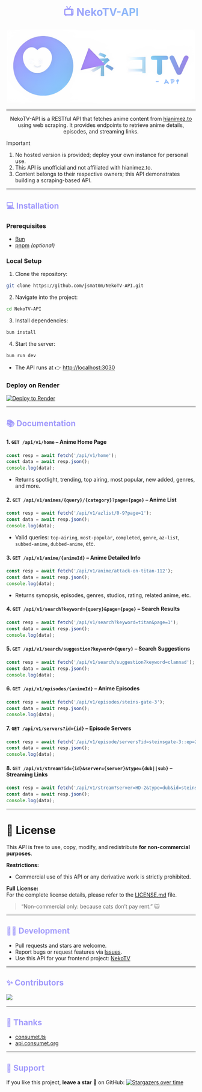 <!-- Title with gradient -->
<h1 align="center">
  <span style="background: linear-gradient(90deg, #a29bfc, #89bcf8); -webkit-background-clip: text; color: transparent;">
    📺 NekoTV-API
  </span>
</h1>

<p align="center">
  <img src="./apilogo.png" alt="NekoTV Logo" width="500"/>
</p>

---

<p align="center">
  NekoTV-API is a RESTful API that fetches anime content from <a href="https://hianimez.to" target="_blank">hianimez.to</a> using web scraping.  
  It provides endpoints to retrieve anime details, episodes, and streaming links.
</p>

> [!IMPORTANT]
> 1. No hosted version is provided; deploy your own instance for personal use.  
> 2. This API is unofficial and not affiliated with hianimez.to.  
> 3. Content belongs to their respective owners; this API demonstrates building a scraping-based API.

---

<h2 style="color:#a29bfc;">💻 Installation</h2>

### Prerequisites
- [Bun](https://bun.sh/docs/installation)  
- [pnpm](https://pnpm.io/) *(optional)*  

### Local Setup
1. Clone the repository:
```bash
git clone https://github.com/jsmat0m/NekoTV-API.git
```

2. Navigate into the project:
```bash
cd NekoTV-API
```

3. Install dependencies:
```bash
bun install
```

4. Start the server:
```bash
bun run dev
```

- The API runs at 👉 [http://localhost:3030](http://localhost:3030)

### Deploy on Render
[![Deploy to Render](https://render.com/images/deploy-to-render-button.svg)](https://render.com/deploy?repo=https://github.com/jsmat0m/NekoTV-API)

---

<h2 style="color:#a29bfc;">📚 Documentation</h2>

#### 1. `GET /api/v1/home` – Anime Home Page
```javascript
const resp = await fetch('/api/v1/home');
const data = await resp.json();
console.log(data);
```
- Returns spotlight, trending, top airing, most popular, new added, genres, and more.

#### 2. `GET /api/v1/animes/{query}/{category}?page={page}` – Anime List
```javascript
const resp = await fetch('/api/v1/azlist/0-9?page=1');
const data = await resp.json();
console.log(data);
```
- Valid queries: `top-airing`, `most-popular`, `completed`, `genre`, `az-list`, `subbed-anime`, `dubbed-anime`, etc.

#### 3. `GET /api/v1/anime/{animeId}` – Anime Detailed Info
```javascript
const resp = await fetch('/api/v1/anime/attack-on-titan-112');
const data = await resp.json();
console.log(data);
```
- Returns synopsis, episodes, genres, studios, rating, related anime, etc.

#### 4. `GET /api/v1/search?keyword={query}&page={page}` – Search Results
```javascript
const resp = await fetch('/api/v1/search?keyword=titan&page=1');
const data = await resp.json();
console.log(data);
```

#### 5. `GET /api/v1/search/suggestion?keyword={query}` – Search Suggestions
```javascript
const resp = await fetch('/api/v1/search/suggestion?keyword=clannad');
const data = await resp.json();
console.log(data);
```

#### 6. `GET /api/v1/episodes/{animeId}` – Anime Episodes
```javascript
const resp = await fetch('/api/v1/episodes/steins-gate-3');
const data = await resp.json();
console.log(data);
```

#### 7. `GET /api/v1/servers?id={id}` – Episode Servers
```javascript
const resp = await fetch('/api/v1/episode/servers?id=steinsgate-3::ep=213');
const data = await resp.json();
console.log(data);
```

#### 8. `GET /api/v1/stream?id={id}&server={server}&type={dub||sub}` – Streaming Links
```javascript
const resp = await fetch('/api/v1/stream?server=HD-2&type=dub&id=steinsgate-3::ep=214');
const data = await resp.json();
console.log(data);
```

---

# 🐾 License

This API is free to use, copy, modify, and redistribute **for non-commercial purposes**.  

**Restrictions:**  
- Commercial use of this API or any derivative work is strictly prohibited.  

**Full License:**  
For the complete license details, please refer to the [LICENSE.md](LICENSE.md) file.  

> “Non-commercial only: because cats don’t pay rent.” 🐱

---

<h2 style="color:#a29bfc;">👨‍💻 Development</h2>

- Pull requests and stars are welcome.  
- Report bugs or request features via [Issues](https://github.com/jsmat0m/NekoTV-API/issues).  
- Use this API for your frontend project: [NekoTV](https://github.com/jsmat0m/NekoTV)

---

<h2 style="color:#a29bfc;">✨ Contributors</h2>

[![](https://contrib.rocks/image?repo=jsmat0m/NekoTV-API)](https://github.com/jsmat0m/NekoTV-API/graphs/contributors)

---

<h2 style="color:#a29bfc;">🤝 Thanks</h2>

- [consumet.ts](https://github.com/consumet/consumet.ts)  
- [api.consumet.org](https://github.com/consumet/api.consumet.org)

---

<h2 style="color:#a29bfc;">🙌 Support</h2>

If you like this project, **leave a star** 🌟 on GitHub:
[![Stargazers over time](https://starchart.cc/jsmat0m/NekoTV-API.svg?variant=adaptive)](https://starchart.cc/jsmat0m/NekoTV-API)
